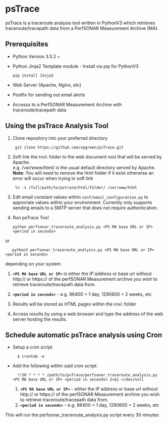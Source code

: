 # psTrace

psTrace is a traceroute analysis tool written in PythonV3 which retrieves traceroute/tracepath data from a PerfSONAR Measurement Archive (MA).


## Prerequisites

- Python Version 3.5.2 +
- Python Jinja2 Template module - Install via pip for PythonV3

      pip install Jinja2

- Web Server (Apache, Nginx, etc)
- Postfix for sending out email alerts
- Accesss to a PerfSONAR Measurement Archive with traceroute/tracepath data

## Using the psTrace Analysis Tool

1. Clone repository into your preferred directory

        git clone https://github.com/spgreen/psTrace.git
             
2. Soft link the `html` folder to the web document root that will be served by Apache. 
   <br>e.g. /var/www/html/ is the usual default directory served by Apache. **Note**: You will need to remove the html folder if it exist otherwise an error will occur when trying to soft link
   
        ln -s /full/path/to/pstrace/html/folder/ /var/www/html
    
3. Edit email constant values within `conf/email_configuration.py` to approriate values within your environment. Currently only supports sending emails to a SMTP server that does not require authentication. 

4. Run psTrace Tool

       python perfsonar_traceroute_analysis.py <PS MA base URL or IP> <period in seconds>
  
  or
  
       python3 perfsonar_traceroute_analysis.py <PS MA base URL or IP> <period in seconds>
       
  depending on your system
  
  1. **``<PS MA base URL or IP>``** is either the IP address or base url without http:// or https:// of the perfSONAR Measurement archive you wish to retrieve traceroute/tracepath data from.
  2. **``<period in seconds>``** - e.g. 86400 = 1 day, 1290600 = 2 weeks, etc 
  
4. Results will be stored as HTML pages within the `html` folder

5. Access results by using a web browser and type the address of the web server hosting the results. 

## Schedule automatic psTrace analysis using Cron

- Setup a cron script

        $ crontab -e

- Add the following within said cron script:
        
        */30 * * * * /path/to/psTrace/perfsonar_traceroute_analysis.py  <PS MA base URL or IP> <period in seconds> 2>&1 >/dev/null

  1. **``<PS MA base URL or IP>``** - either the IP address or base url without http:// or https:// of the perfSONAR Measurement archive you wish to retrieve traceroute/tracepath data from.
  2. **``<period in seconds>``** - e.g. 86400 = 1 day, 1290600 = 2 weeks, etc 

This will run the perfsonar_traceroute_analysis.py script every 30 minutes
